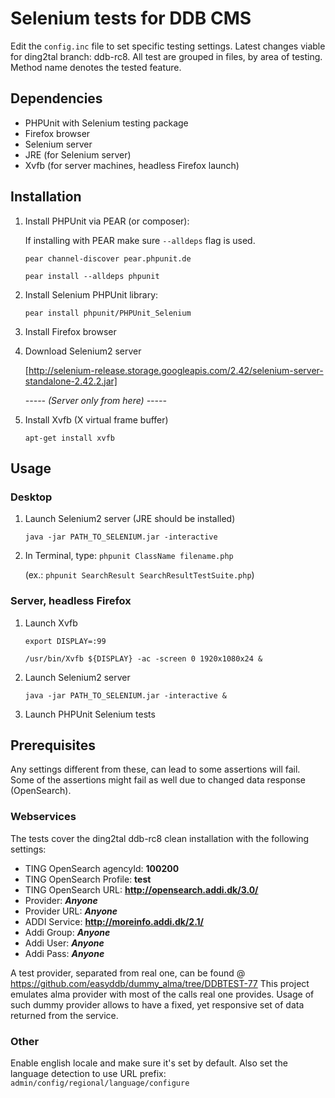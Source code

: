 Selenium tests for DDB CMS
==========================

Edit the `config.inc` file to set specific testing settings.
Latest changes viable for ding2tal branch: ddb-rc8.
All test are grouped in files, by area of testing.
Method name denotes the tested feature.

Dependencies
------------
* PHPUnit with Selenium testing package
* Firefox browser
* Selenium server
* JRE (for Selenium server)
* Xvfb (for server machines, headless Firefox launch)

Installation
------------
1. Install PHPUnit via PEAR (or composer):

   If installing with PEAR make sure `--alldeps` flag is used.
   
   `pear channel-discover pear.phpunit.de`
   
   `pear install --alldeps phpunit`
   
2. Install Selenium PHPUnit library:

   `pear install phpunit/PHPUnit_Selenium`
   
3. Install Firefox browser

4. Download Selenium2 server

   [http://selenium-release.storage.googleapis.com/2.42/selenium-server-standalone-2.42.2.jar]
   
   _----- (Server only from here) -----_

5. Install Xvfb (X virtual frame buffer)

   `apt-get install xvfb`

Usage
-----
### Desktop
1. Launch Selenium2 server (JRE should be installed)

   `java -jar PATH_TO_SELENIUM.jar -interactive`
   
2. In Terminal, type: `phpunit ClassName filename.php`

   (ex.: `phpunit SearchResult SearchResultTestSuite.php`)

### Server, headless Firefox
1. Launch Xvfb

   `export DISPLAY=:99`
   
   `/usr/bin/Xvfb ${DISPLAY} -ac -screen 0 1920x1080x24 &`
   
2. Launch Selenium2 server

   `java -jar PATH_TO_SELENIUM.jar -interactive &`

3. Launch PHPUnit Selenium tests

Prerequisites
-------------
Any settings different from these, can lead to some assertions will fail.
Some of the assertions might fail as well due to changed data response (OpenSearch).

### Webservices
The tests cover the ding2tal ddb-rc8 clean installation with the following settings:
- TING OpenSearch agencyId:   **100200**
- TING OpenSearch Profile:    **test**
- TING OpenSearch URL:        **http://opensearch.addi.dk/3.0/**
- Provider:                   ***Anyone***
- Provider URL:               ***Anyone***
- ADDI Service:               **http://moreinfo.addi.dk/2.1/**
- Addi Group:                 ***Anyone***
- Addi User:                  ***Anyone***
- Addi Pass:                  ***Anyone***

A test provider, separated from real one, can be found @ https://github.com/easyddb/dummy_alma/tree/DDBTEST-77
This project emulates alma provider with most of the calls real one provides.
Usage of such dummy provider allows to have a fixed, yet responsive set of data returned from the service.

### Other
Enable english locale and make sure it's set by default. Also set the language
detection to use URL prefix: `admin/config/regional/language/configure`



